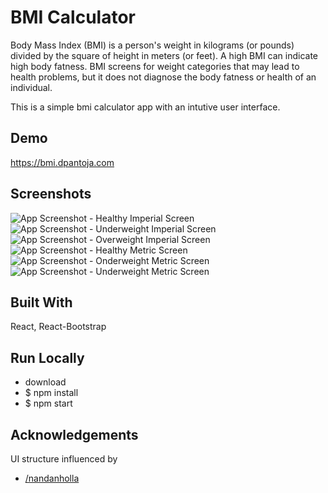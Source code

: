 
# BMI Calculator

Body Mass Index (BMI) is a person's weight in kilograms (or pounds) divided by the square of height in meters (or feet). A high BMI can indicate high body fatness. BMI screens for weight categories that may lead to health problems, but it does not diagnose the body fatness or health of an individual.

This is a simple bmi calculator app with an intutive user interface.
## Demo

https://bmi.dpantoja.com

## Screenshots

![App Screenshot - Healthy Imperial Screen](./src/assets/IH_bmi.png)
![App Screenshot - Underweight Imperial Screen](./src/assets/IU_bmi.png)
![App Screenshot - Overweight Imperial Screen](./src/assets/IO_bmi.png)
![App Screenshot - Healthy Metric Screen](./src/assets/MH_bmi.png)
![App Screenshot - Onderweight Metric Screen](./src/assets/MU_bmi.png)
![App Screenshot - Underweight Metric Screen](./src/assets/MO_bmi.png)

## Built With

React, React-Bootstrap

## Run Locally
- download
- $ npm install
- $ npm start

## Acknowledgements
UI structure influenced by
- [/nandanholla](https://www.github.com/nandanholla)
